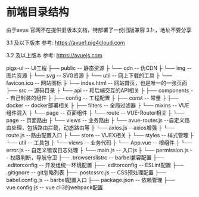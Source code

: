 # 前端目录结构
由于avue 官网不在提供旧版本文档，特部署了一份旧版兼容 3.1-，地址不要分享

3.1 及以下版本 参考: https://avue1.pig4cloud.com

3.2 及以上版本 参考: https://avuejs.com

pigx-ui  -- UI工程
├── public -- 静态资源
├    └── cdn -- 伪CDN
├    └── img -- 图片资源
├    └── svg -- SVG资源
├    └── util -- 网上下载的工具
├    └── favicon.ico -- 网站图标
├    └── index.html -- 网站首页，也是唯一的一张页面
├── src -- 源码目录 
├    └── api -- 和后端交互的API相关
├    ├── components -- 自己封装的组件
├    ├── config -- 工程配置
├    ├── const -- 常量
├    ├── docker -- docker部署相关
├    ├── filters -- 全局过滤器
├    └── mixins -- VUE组件混入
├    └── page -- 页面组件
├    └── route -- VUE-Router相关
├         └── page -- 页面路由
├         └── views -- 业务路由
├         └── avue-router.js --自定义路由处理，包括路由拦截，动态路由等
├         └── axios.js --axios增强
├         └── route.js --路由配置入口
├    └── store -- VUEX相关
├    └── styles -- 样式管理
├    └── util -- 工具包
├    └── views -- 业务代码
├    └── App.vue -- 根组件
├    └── error.js -- 自定义错误日志处理
├    └── main.js -- 入口js
├    └── permission.js -- 权限判断，导航守卫
├── .browserslistrc -- barbel兼容配置
├── .editorconfig -- 开发组统一环境配置
├── .editorconfig -- ESLint配置
├── .gitignore -- git忽略列表
├── .postcssrc.js -- CSS预处理配置
├── babel.config.js -- barbel配置入口
├── package.json -- 依赖管理
├── vue.config.js -- vue cli3的webpack配置
